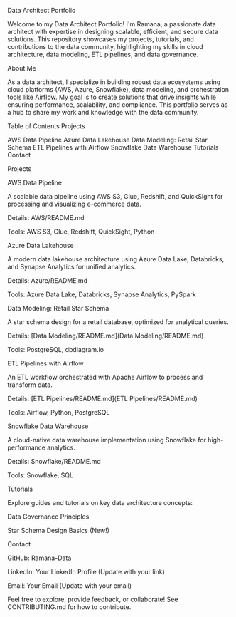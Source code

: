 Data Architect Portfolio

Welcome to my Data Architect Portfolio! I'm Ramana, a passionate data architect with expertise in designing scalable, efficient, and secure data solutions. This repository showcases my projects, tutorials, and contributions to the data community, highlighting my skills in cloud architecture, data modeling, ETL pipelines, and data governance.

About Me

As a data architect, I specialize in building robust data ecosystems using cloud platforms (AWS, Azure, Snowflake), data modeling, and orchestration tools like Airflow. My goal is to create solutions that drive insights while ensuring performance, scalability, and compliance. This portfolio serves as a hub to share my work and knowledge with the data community.

Table of Contents
Projects

AWS Data Pipeline
Azure Data Lakehouse
Data Modeling: Retail Star Schema
ETL Pipelines with Airflow
Snowflake Data Warehouse
Tutorials
Contact

Projects

AWS Data Pipeline

A scalable data pipeline using AWS S3, Glue, Redshift, and QuickSight for processing and visualizing e-commerce data.





Details: AWS/README.md



Tools: AWS S3, Glue, Redshift, QuickSight, Python

Azure Data Lakehouse

A modern data lakehouse architecture using Azure Data Lake, Databricks, and Synapse Analytics for unified analytics.





Details: Azure/README.md



Tools: Azure Data Lake, Databricks, Synapse Analytics, PySpark

Data Modeling: Retail Star Schema

A star schema design for a retail database, optimized for analytical queries.





Details: [Data Modeling/README.md](Data Modeling/README.md)



Tools: PostgreSQL, dbdiagram.io

ETL Pipelines with Airflow

An ETL workflow orchestrated with Apache Airflow to process and transform data.





Details: [ETL Pipelines/README.md](ETL Pipelines/README.md)



Tools: Airflow, Python, PostgreSQL

Snowflake Data Warehouse

A cloud-native data warehouse implementation using Snowflake for high-performance analytics.





Details: Snowflake/README.md



Tools: Snowflake, SQL

Tutorials

Explore guides and tutorials on key data architecture concepts:





Data Governance Principles



Star Schema Design Basics (New!)

Contact





GitHub: Ramana-Data



LinkedIn: Your LinkedIn Profile (Update with your link)



Email: Your Email (Update with your email)

Feel free to explore, provide feedback, or collaborate! See CONTRIBUTING.md for how to contribute.
